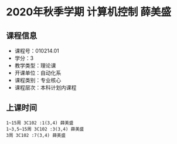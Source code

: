 # 2020年秋季学期 计算机控制 薛美盛






## 课程信息

- 课程号：010214.01
- 学分：3
- 教学类型：理论课
- 开课单位：自动化系
- 课程类别：专业核心
- 课程层次：本科计划内课程

## 上课时间

```
1~15周 3C102 :1(3,4) 薛美盛
1~3,5~15周 3C102 :3(3,4) 薛美盛
3周 3C102 :7(3,4) 薛美盛
```

